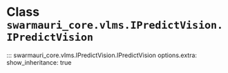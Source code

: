 # Class `swarmauri_core.vlms.IPredictVision.IPredictVision`

::: swarmauri_core.vlms.IPredictVision.IPredictVision
    options.extra:
      show_inheritance: true

